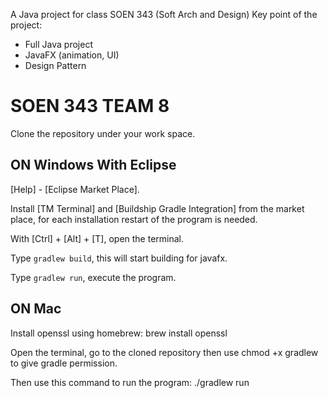 A Java project for class SOEN 343 (Soft Arch and Design)
Key point of the project:

- Full Java project
- JavaFX (animation, UI)
- Design Pattern

# SOEN 343  TEAM 8

Clone the repository under your work space.

## ON Windows With Eclipse

[Help] - [Eclipse Market Place].

Install [TM Terminal] and [Buildship Gradle Integration] from the market place, for each installation restart of the program is needed.

With [Ctrl] + [Alt] + [T], open the terminal.

Type <code>gradlew build</code>, this will start building for javafx.

Type <code>gradlew run</code>, execute the program.


## ON Mac

Install openssl using homebrew: brew install openssl

Open the terminal, go to the cloned repository then use chmod +x gradlew to give gradle permission.

Then use this command to run the program: ./gradlew run
